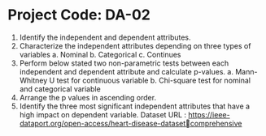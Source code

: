 # Project Code: DA-02
1. Identify the independent and dependent attributes.
2. Characterize the independent attributes depending on three types of 
variables
 a. Nominal
 b. Categorical
 c. Continues
3. Perform below stated two non-parametric tests between each 
independent and dependent attribute and calculate p-values. 
 a. Mann-Whitney U test for continuous variable
 b. Chi-square test for nominal and categorical variable
4. Arrange the p values in ascending order.
5. Identify the three most significant independent attributes that have a 
high impact on dependent variable.
Dataset URL : https://ieee-dataport.org/open-access/heart-disease-datasetcomprehensive
